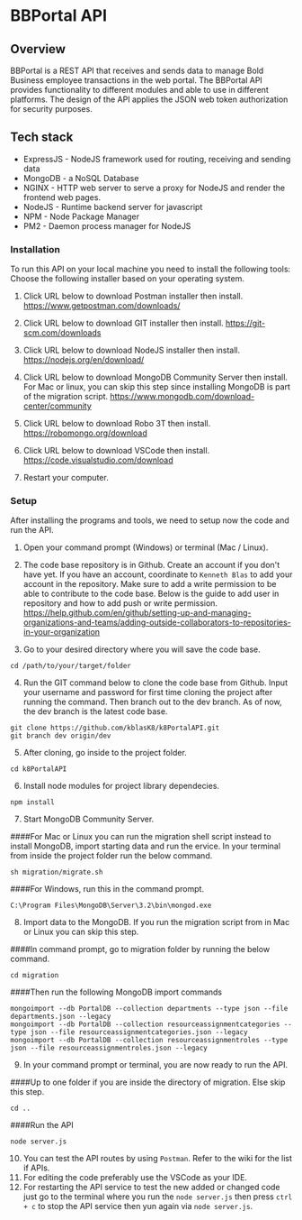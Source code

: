 # BBPortal API

## Overview
BBPortal is a REST API that receives and sends data to manage Bold Business employee transactions in the web portal. The BBPortal API provides functionality to different modules and able to use in different platforms. The design of the API applies the JSON web token authorization for security purposes.

## Tech stack
- ExpressJS - NodeJS framework used for routing, receiving and sending data
- MongoDB - a NoSQL Database
- NGINX - HTTP web server to serve a proxy for NodeJS and render the frontend web pages.
- NodeJS - Runtime backend server for javascript
- NPM - Node Package Manager
- PM2 - Daemon process manager for NodeJS

### Installation

To run this API on your local machine you need to install the following tools:
Choose the following installer based on your operating system.

1. Click URL below to download Postman installer then install.
    https://www.getpostman.com/downloads/

2. Click URL below to download GIT installer then install.
	https://git-scm.com/downloads

3. Click URL below to download NodeJS installer then install.
	https://nodejs.org/en/download/

4. Click URL below to download MongoDB Community Server then install. For Mac or linux, you can skip this step since installing MongoDB is part of the migration script.
	https://www.mongodb.com/download-center/community

5. Click URL below to download Robo 3T then install.
	https://robomongo.org/download

7. Click URL below to download VSCode then install.
	https://code.visualstudio.com/download

6. Restart your computer.

### Setup

After installing the programs and tools, we need to setup now the code and run the API.
1. Open your command prompt (Windows) or terminal (Mac / Linux).

2. The code base repository is in Github. Create an account if you don't have yet. If you have an account, coordinate to `Kenneth Blas` to add your account in the repository. Make sure to add a write permission to be able to contribute to the code base. Below is the guide to add user in repository and how to add push or write permission.
	https://help.github.com/en/github/setting-up-and-managing-organizations-and-teams/adding-outside-collaborators-to-repositories-in-your-organization

3. Go to your desired directory where you will save the code base.
```
cd /path/to/your/target/folder
```

4. Run the GIT command below to clone the code base from Github. Input your username and password for first time cloning the project after running the command. Then branch out to the dev branch. As of now, the dev branch is the latest code base.
```
git clone https://github.com/kblasK8/k8PortalAPI.git
git branch dev origin/dev
```

5. After cloning, go inside to the project folder.
```
cd k8PortalAPI
```

6. Install node modules for project library dependecies.
```
npm install
```

7. Start MongoDB Community Server.

####For Mac or Linux you can run the migration shell script instead to install MongoDB, import starting data and run the ervice. In your terminal from inside the project folder run the below command.
```
sh migration/migrate.sh
```
####For Windows, run this in the command prompt.
```
C:\Program Files\MongoDB\Server\3.2\bin\mongod.exe
```

8. Import data to the MongoDB. If you run the migration script from in Mac or Linux you can skip this step.

####In command prompt, go to migration folder by running the below command.
```
cd migration
```
####Then run the following MongoDB import commands
```
mongoimport --db PortalDB --collection departments --type json --file departments.json --legacy
mongoimport --db PortalDB --collection resourceassignmentcategories --type json --file resourceassignmentcategories.json --legacy
mongoimport --db PortalDB --collection resourceassignmentroles --type json --file resourceassignmentroles.json --legacy
```

9. In your command prompt or terminal, you are now ready to run the API.

####Up to one folder if you are inside the directory of migration. Else skip this step.
```
cd ..
```
####Run the API
```
node server.js
```

10. You can test the API routes by using `Postman`. Refer to the wiki for the list if APIs.
11. For editing the code preferably use the VSCode as your IDE.
12. For restarting the API service to test the new added or changed code just go to the terminal where you run the `node server.js` then  press `ctrl + c` to stop the API service then yun again via `node server.js`.
